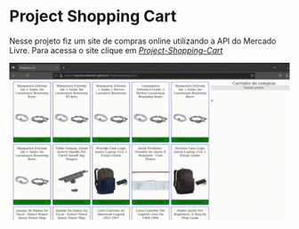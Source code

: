 # Project Shopping Cart

Nesse projeto fiz um site de compras online utilizando a API do Mercado Livre. Para acessa o site clique em  _[Project-Shopping-Cart](https://miguelsouzadosreis.github.io/Project-Shopping-Cart/)_

<img src="shopping-cart.gif" />
